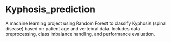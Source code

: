 # Kyphosis_prediction
A machine learning project using Random Forest to classify Kyphosis (spinal disease) based on patient age and vertebral data. Includes data preprocessing, class imbalance handling, and performance evaluation.
